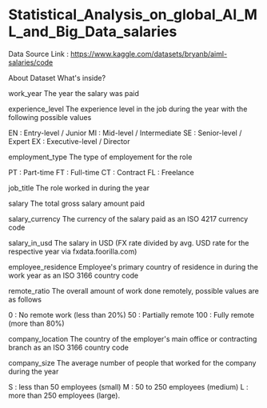 # Statistical_Analysis_on_global_AI_ML_and_Big_Data_salaries
Data Source Link : https://www.kaggle.com/datasets/bryanb/aiml-salaries/code

About Dataset
What's inside?

work_year
The year the salary was paid

experience_level
The experience level in the job during the year with the following possible values

EN : Entry-level / Junior
MI : Mid-level / Intermediate
SE : Senior-level / Expert
EX : Executive-level / Director

employment_type
The type of employement for the role

PT : Part-time
FT : Full-time
CT : Contract
FL : Freelance

job_title
The role worked in during the year

salary
The total gross salary amount paid

salary_currency
The currency of the salary paid as an ISO 4217 currency code

salary_in_usd
The salary in USD (FX rate divided by avg. USD rate for the respective year via fxdata.foorilla.com)

employee_residence
Employee's primary country of residence in during the work year as an ISO 3166 country code

remote_ratio
The overall amount of work done remotely, possible values are as follows

0 : No remote work (less than 20%)
50 : Partially remote
100 : Fully remote (more than 80%)

company_location
The country of the employer's main office or contracting branch as an ISO 3166 country code

company_size
The average number of people that worked for the company during the year

S : less than 50 employees (small)
M : 50 to 250 employees (medium)
L : more than 250 employees (large).
